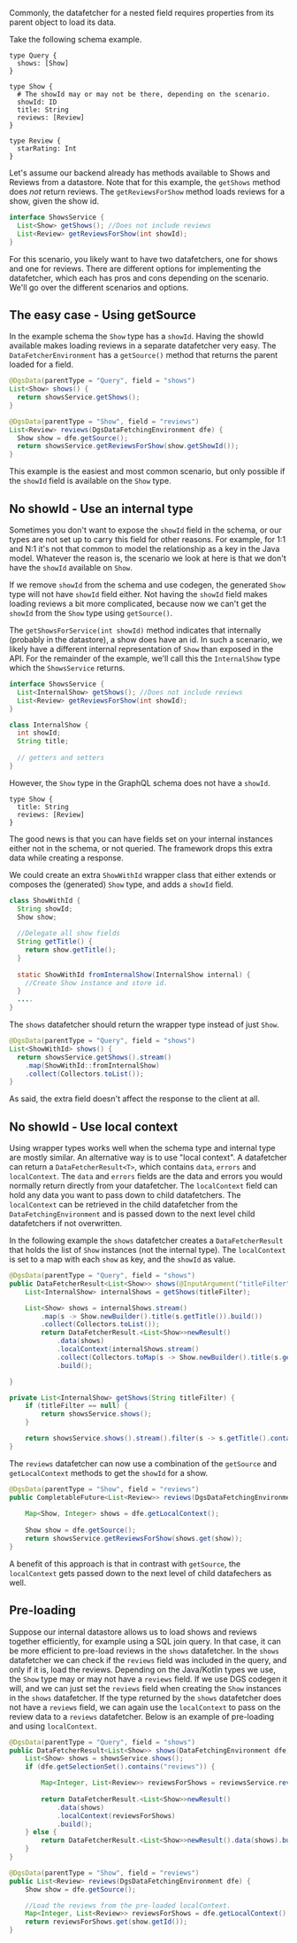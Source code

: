 Commonly, the datafetcher for a nested field requires properties from its parent object to load its data.

Take the following schema example.

```
type Query {
  shows: [Show]
}

type Show {
  # The showId may or may not be there, depending on the scenario.
  showId: ID
  title: String
  reviews: [Review]
}

type Review {
  starRating: Int
}
```

Let's assume our backend already has methods available to Shows and Reviews from a datastore. 
Note that for this example, the `getShows` method does *not* return reviews.
The `getReviewsForShow` method loads reviews for a show, given the show id.

```java
interface ShowsService {
  List<Show> getShows(); //Does not include reviews
  List<Review> getReviewsForShow(int showId);   
}
```

For this scenario, you likely want to have two datafetchers, one for shows and one for reviews.
There are different options for implementing the datafetcher, which each has pros and cons depending on the scenario.
We'll go over the different scenarios and options.

The easy case - Using getSource 
-----

In the example schema the `Show` type has a `showId`.
Having the showId available makes loading reviews in a separate datafetcher very easy.
The `DataFetcherEnvironment` has a `getSource()` method that returns the parent loaded for a field.

```java
@DgsData(parentType = "Query", field = "shows")
List<Show> shows() {
  return showsService.getShows();
}

@DgsData(parentType = "Show", field = "reviews")
List<Review> reviews(DgsDataFetchingEnvironment dfe) {
  Show show = dfe.getSource();
  return showsService.getReviewsForShow(show.getShowId());
} 
```

This example is the easiest and most common scenario, but only possible if the `showId` field is available on the `Show` type.

No showId - Use an internal type
----

Sometimes you don't want to expose the `showId` field in the schema, or our types are not set up to carry this field for other reasons.
For example, for 1:1 and N:1 it's not that common to model the relationship as a key in the Java model.
Whatever the reason is, the scenario we look at here is that we don't have the `showId` available on `Show`.

If we remove `showId` from the schema and use codegen, the generated `Show` type will not have `showId` field either.
Not having the `showId` field makes loading reviews a bit more complicated, because now we can't get the `showId` from the `Show` type using `getSource()`.

The `getShowsForService(int showId)` method indicates that internally (probably in the datastore), a show does have an id.
In such a scenario, we likely have a different internal representation of `Show` than exposed in the API.
For the remainder of the example, we'll call this the `InternalShow` type which the `ShowsService` returns.

```java  
interface ShowsService {
  List<InternalShow> getShows(); //Does not include reviews
  List<Review> getReviewsForShow(int showId);   
}

class InternalShow {
  int showId;
  String title;
  
  // getters and setters
}
```

However, the `Show` type in the GraphQL schema does not have a `showId`.

```
type Show {
  title: String
  reviews: [Review]
}
```

The good news is that you can have fields set on your internal instances either not in the schema, or not queried.
The framework drops this extra data while creating a response.

We could create an extra `ShowWithId` wrapper class that either extends or composes the (generated) `Show` type, and adds a `showId` field.

```java
class ShowWithId {
  String showId;
  Show show;
  
  //Delegate all show fields
  String getTitle() {
    return show.getTitle();
  }
  
  static ShowWithId fromInternalShow(InternalShow internal) {
    //Create Show instance and store id.
  }
  ....
}
```

The `shows` datafetcher should return the wrapper type instead of just `Show`.

```java
@DgsData(parentType = "Query", field = "shows")
List<ShowWithId> shows() {
  return showsService.getShows().stream()
    .map(ShowWithId::fromInternalShow)
    .collect(Collectors.toList());
}
```

As said, the extra field doesn't affect the response to the client at all.

No showId - Use local context
-----

Using wrapper types works well when the schema type and internal type are mostly similar.
An alternative way is to use "local context".
A datafetcher can return a `DataFetcherResult<T>`, which contains `data`, `errors` and `localContext`.
The `data` and `errors` fields are the data and errors you would normally return directly from your datafetcher.
The `localContext` field can hold any data you want to pass down to child datafetchers.
The `localContext` can be retrieved in the child datafetcher from the `DataFetchingEnvironment` and is passed down to the next level child datafetchers if not overwritten.

In the following example the `shows` datafetcher creates a `DataFetcherResult` that holds the list of `Show` instances (not the internal type).
The `localContext` is set to a map with each `show` as key, and the `showId` as value.


```java
@DgsData(parentType = "Query", field = "shows")
public DataFetcherResult<List<Show>> shows(@InputArgument("titleFilter") String titleFilter) {
    List<InternalShow> internalShows = getShows(titleFilter);

    List<Show> shows = internalShows.stream()
        .map(s -> Show.newBuilder().title(s.getTitle()).build())
        .collect(Collectors.toList());
        return DataFetcherResult.<List<Show>>newResult()
            .data(shows)
            .localContext(internalShows.stream()
            .collect(Collectors.toMap(s -> Show.newBuilder().title(s.getTitle()).build(), InternalShow::getId)))
            .build();

}

private List<InternalShow> getShows(String titleFilter) {
    if (titleFilter == null) {
        return showsService.shows();
    }

    return showsService.shows().stream().filter(s -> s.getTitle().contains(titleFilter)).collect(Collectors.toList());
}
```

The `reviews` datafetcher can now use a combination of the `getSource` and `getLocalContext` methods to get the `showId` for a show.

```java
@DgsData(parentType = "Show", field = "reviews")
public CompletableFuture<List<Review>> reviews(DgsDataFetchingEnvironment dfe) {
    
    Map<Show, Integer> shows = dfe.getLocalContext();
    
    Show show = dfe.getSource();
    return showsService.getReviewsForShow(shows.get(show));
}
```

A benefit of this approach is that in contrast with `getSource`, the `localContext` gets passed down to the next level of child datafechers as well.

Pre-loading
-----
Suppose our internal datastore allows us to load shows and reviews together efficiently, for example using a SQL join query. 
In that case, it can be more efficient to pre-load reviews in the `shows` datafetcher.
In the `shows` datafetcher we can check if the `reviews` field was included in the query, and only if it is, load the reviews.
Depending on the Java/Kotlin types we use, the `Show` type may or may not have a `reviews` field.
If we use DGS codegen it will, and we can just set the `reviews` field when creating the `Show` instances in the `shows` datafetcher.
If the type returned by the `shows` datafetcher does not have a `reviews` field, we can again use the `localContext` to pass on the review data to a `reviews` datafetcher.
Below is an example of pre-loading and using `localContext`.

```java
@DgsData(parentType = "Query", field = "shows")
public DataFetcherResult<List<Show>> shows(DataFetchingEnvironment dfe) {
    List<Show> shows = showsService.shows();
    if (dfe.getSelectionSet().contains("reviews")) {

        Map<Integer, List<Review>> reviewsForShows = reviewsService.reviewsForShows(shows.stream().map(Show::getId).collect(Collectors.toList()));
        
        return DataFetcherResult.<List<Show>>newResult()
            .data(shows)
            .localContext(reviewsForShows)
            .build();
    } else {
        return DataFetcherResult.<List<Show>>newResult().data(shows).build();
    }
}

@DgsData(parentType = "Show", field = "reviews")
public List<Review> reviews(DgsDataFetchingEnvironment dfe) {
    Show show = dfe.getSource();

    //Load the reviews from the pre-loaded localContext.
    Map<Integer, List<Review>> reviewsForShows = dfe.getLocalContext();
    return reviewsForShows.get(show.getId());
}
```
